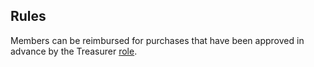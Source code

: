 ## Rules

Members can be reimbursed for purchases that have been approved in advance by the Treasurer [role](roles.md).
